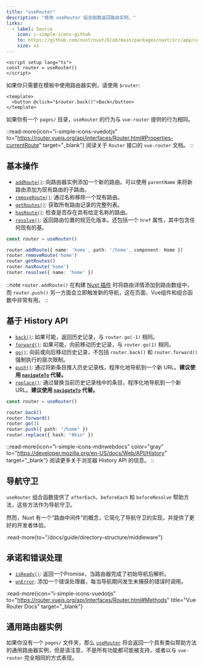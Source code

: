 ```yaml
---
title: "useRouter"
description: "使用 useRouter 组合函数返回路由实例。"
links:
  - label: Source
    icon: i-simple-icons-github
    to: https://github.com/nuxt/nuxt/blob/main/packages/nuxt/src/app/composables/router.ts
    size: xs
---
```


```vue [pages/index.vue]
<script setup lang="ts">
const router = useRouter()
</script>
```

如果你只需要在模板中使用路由器实例，请使用 `$router`:

```vue [pages/index.vue]
<template>
  <button @click="$router.back()">Back</button>
</template>
```

如果你有一个 `pages/` 目录，`useRouter` 的行为与 `vue-router` 提供的行为相同。

::read-more{icon="i-simple-icons-vuedotjs" to="https://router.vuejs.org/api/interfaces/Router.html#Properties-currentRoute" target="_blank"}
阅读关于 `Router` 接口的 `vue-router` 文档。
::

## 基本操作

- [`addRoute()`](https://router.vuejs.org/api/interfaces/Router.html#addRoute): 向路由器实例添加一个新的路由。可以使用 `parentName` 来将新路由添加为现有路由的子路由。
- [`removeRoute()`](https://router.vuejs.org/api/interfaces/Router.html#removeRoute): 通过名称移除一个现有路由。
- [`getRoutes()`](https://router.vuejs.org/api/interfaces/Router.html#getRoutes): 获取所有路由记录的完整列表。
- [`hasRoute()`](https://router.vuejs.org/api/interfaces/Router.html#hasRoute): 检查是否存在具有给定名称的路由。
- [`resolve()`](https://router.vuejs.org/api/interfaces/Router.html#resolve): 返回路由位置的规范化版本。还包括一个 `href` 属性，其中包含任何现有的基。

```ts [示例]
const router = useRouter()

router.addRoute({ name: 'home', path: '/home', component: Home })
router.removeRoute('home')
router.getRoutes()
router.hasRoute('home')
router.resolve({ name: 'home' })
```

::note
`router.addRoute()` 在构建 [Nuxt 插件](/docs/guide/directory-structure/plugins) 时将路由详情添加到路由数组中，而 `router.push()` 另一方面会立即触发新的导航，这在页面、Vue组件和组合函数中非常有用。
::

## 基于 History API

- [`back()`](https://router.vuejs.org/api/interfaces/Router.html#back): 如果可能，返回历史记录，与 `router.go(-1)` 相同。
- [`forward()`](https://router.vuejs.org/api/interfaces/Router.html#forward): 如果可能，向前移动历史记录，与 `router.go(1)` 相同。
- [`go()`](https://router.vuejs.org/api/interfaces/Router.html#go): 向前或向后移动历史记录，不包括 `router.back()` 和 `router.forward()` 强制执行的层次限制。
- [`push()`](https://router.vuejs.org/api/interfaces/Router.html#push): 通过将新条目推入历史记录栈，程序化地导航到一个新 URL。**建议使用 [`navigateTo`](/docs/api/utils/navigate-to) 代替。**
- [`replace()`](https://router.vuejs.org/api/interfaces/Router.html#replace): 通过替换当前历史记录栈中的条目，程序化地导航到一个新 URL。**建议使用 [`navigateTo`](/docs/api/utils/navigate-to) 代替。**

```ts [示例]
const router = useRouter()

router.back()
router.forward()
router.go(3)
router.push({ path: "/home" })
router.replace({ hash: "#bio" })
```

::read-more{icon="i-simple-icons-mdnwebdocs" color="gray" to="https://developer.mozilla.org/en-US/docs/Web/API/History" target="_blank"}
阅读更多关于浏览器 History API 的信息。
::

## 导航守卫

`useRouter` 组合函数提供了 `afterEach`、`beforeEach` 和 `beforeResolve` 帮助方法，这些方法作为导航守卫。

然而，Nuxt 有一个“路由中间件”的概念，它简化了导航守卫的实现，并提供了更好的开发者体验。

:read-more{to="/docs/guide/directory-structure/middleware"}

## 承诺和错误处理

- [`isReady()`](https://router.vuejs.org/api/interfaces/Router.html#isReady): 返回一个Promise，当路由器完成了初始导航后解析。
- [`onError`](https://router.vuejs.org/api/interfaces/Router.html#onError): 添加一个错误处理器，每当导航期间发生未捕获的错误时调用。

:read-more{icon="i-simple-icons-vuedotjs" to="https://router.vuejs.org/api/interfaces/Router.html#Methods" title="Vue Router Docs" target="_blank"}

## 通用路由器实例

如果你没有一个 `pages/` 文件夹，那么 [`useRouter`](/docs/api/composables/use-router) 将会返回一个具有类似帮助方法的通用路由器实例，但是请注意，不是所有功能都可能被支持，或者以与 `vue-router` 完全相同的方式表现。
